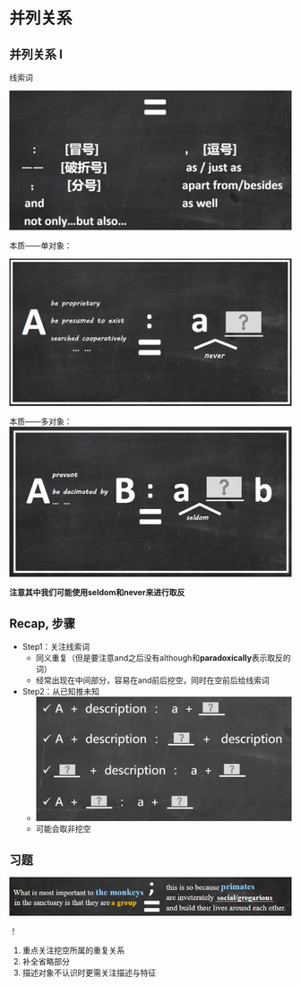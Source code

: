 # 并列关系

## 并列关系 I

线索词

![](_v_images/20201024210242428_32205.png)

本质——单对象：

![](_v_images/20201024210332335_10363.png)

本质——多对象：
![](_v_images/20201024210438751_2015.png)

**注意其中我们可能使用seldom和never来进行取反**

## Recap, 步骤
- Step1：关注线索词
    - 同义重复（但是要注意and之后没有although和**paradoxically**表示取反的词）
    - 经常出现在中间部分，容易在and前后挖空，同时在空前后给线索词
- Step2：从已知推未知
    - ![](_v_images/20201024210745826_6031.png)
    - 可能会取非挖空

## 习题
![](_v_images/20201024211807663_30398.png)

！
1. 重点关注挖空所属的重复关系
2. 补全省略部分
3. 描述对象不认识时更需关注描述与特征